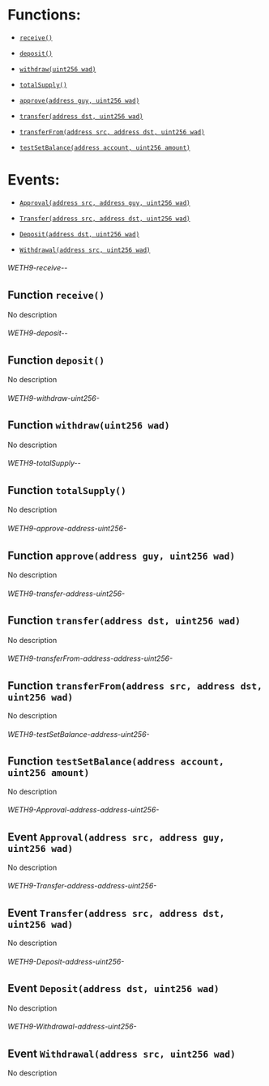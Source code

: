 # Functions:

- [`receive()`](#WETH9-receive--)

- [`deposit()`](#WETH9-deposit--)

- [`withdraw(uint256 wad)`](#WETH9-withdraw-uint256-)

- [`totalSupply()`](#WETH9-totalSupply--)

- [`approve(address guy, uint256 wad)`](#WETH9-approve-address-uint256-)

- [`transfer(address dst, uint256 wad)`](#WETH9-transfer-address-uint256-)

- [`transferFrom(address src, address dst, uint256 wad)`](#WETH9-transferFrom-address-address-uint256-)

- [`testSetBalance(address account, uint256 amount)`](#WETH9-testSetBalance-address-uint256-)

# Events:

- [`Approval(address src, address guy, uint256 wad)`](#WETH9-Approval-address-address-uint256-)

- [`Transfer(address src, address dst, uint256 wad)`](#WETH9-Transfer-address-address-uint256-)

- [`Deposit(address dst, uint256 wad)`](#WETH9-Deposit-address-uint256-)

- [`Withdrawal(address src, uint256 wad)`](#WETH9-Withdrawal-address-uint256-)

###### WETH9-receive--

## Function `receive()`

No description

###### WETH9-deposit--

## Function `deposit()`

No description

###### WETH9-withdraw-uint256-

## Function `withdraw(uint256 wad)`

No description

###### WETH9-totalSupply--

## Function `totalSupply()`

No description

###### WETH9-approve-address-uint256-

## Function `approve(address guy, uint256 wad)`

No description

###### WETH9-transfer-address-uint256-

## Function `transfer(address dst, uint256 wad)`

No description

###### WETH9-transferFrom-address-address-uint256-

## Function `transferFrom(address src, address dst, uint256 wad)`

No description

###### WETH9-testSetBalance-address-uint256-

## Function `testSetBalance(address account, uint256 amount)`

No description

###### WETH9-Approval-address-address-uint256-

## Event `Approval(address src, address guy, uint256 wad)`

No description

###### WETH9-Transfer-address-address-uint256-

## Event `Transfer(address src, address dst, uint256 wad)`

No description

###### WETH9-Deposit-address-uint256-

## Event `Deposit(address dst, uint256 wad)`

No description

###### WETH9-Withdrawal-address-uint256-

## Event `Withdrawal(address src, uint256 wad)`

No description
